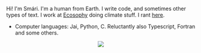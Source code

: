 Hi! I'm Smári. I'm a human from Earth. I write code, and sometimes other types of text. I work at [Ecosophy](https://ecosophy.is) doing climate stuff. I rant [here](https://smarimccarthy.is).

 * Computer languages: Jai, Python, C. Reluctantly also Typescript, Fortran and some others.

<div align="center">
<img src="https://github-readme-streak-stats.herokuapp.com/?user=smari&theme=dark"/>
</div>


